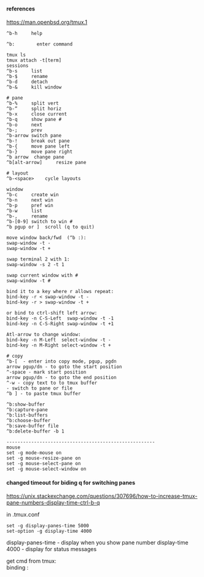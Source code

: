 #### references  
https://man.openbsd.org/tmux.1

```
^b-h     help

^b:        enter command

tmux ls
tmux attach -t[term]
sessions
^b-s     list
^b-$     rename
^b-d     detach
^b-&     kill window

# pane
^b-%     split vert
^b-“     split horiz
^b-x     close current
^b-q     show pane #
^b-o     next 
^b-;     prev
^b-arrow switch pane
^b-!     break out pane
^b-{     move pane left
^b-}     move pane right
^b arrow  change pane
^b[alt-arrow]     resize pane

# layout
^b-<space>    cycle layouts

window
^b-c     create win
^b-n     next win
^b-p     pref win
^b-w     list
^b-,     rename
^b-[0-9] switch to win #
^b pgup or ]  scroll (q to quit)

move window back/fwd  (^b :):
swap-window -t -
swap-window -t +

swap terminal 2 with 1:
swap-window -s 2 -t 1

swap current window with #
swap-window -t #

bind it to a key where r allows repeat:
bind-key -r < swap-window -t -
bind-key -r > swap-window -t +

or bind to ctrl-shift left arrow:
bind-key -n C-S-Left  swap-window -t -1
bind-key -n C-S-Right swap-window -t +1

Atl-arrow to change window:
bind-key -n M-Left  select-window -t -
bind-key -n M-Right select-window -t +

# copy
^b-[  - enter into copy mode, pgup, pgdn
arrow pgup/dn - to goto the start position
^-space - mark start position
arrow pgup/dn - to goto the end position
^-w - copy text to to tmux buffer
- switch to pane or file
^b ] - to paste tmux buffer

^b:show-buffer
^b:capture-pane
^b:list-buffers
^b:choose-buffer
^b:save-buffer file
^b:delete-buffer -b 1

------------------------------------------------------
mouse
set -g mode-mouse on
set -g mouse-resize-pane on
set -g mouse-select-pane on
set -g mouse-select-window on
```

#### changed timeout for biding q for switching panes  
https://unix.stackexchange.com/questions/307696/how-to-increase-tmux-pane-numbers-display-time-ctrl-b-q  

in .tmux.conf  
```
set -g display-panes-time 5000
set-option -g display-time 4000
```
display-panes-time - display when you show pane number 
display-time 4000 - display for status messages


get cmd from tmux:  
binding :  



